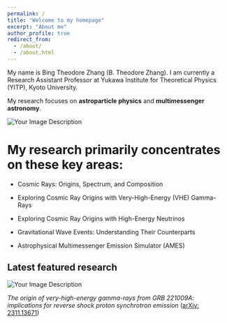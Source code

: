 ```yaml
---
permalink: /
title: "Welcome to my homepage"
excerpt: "About me"
author_profile: true
redirect_from: 
  - /about/
  - /about.html
---
```



My name is Bing Theodore Zhang (B. Theodore Zhang). I am currently a Research Assistant Professor at Yukawa Institute for Theoretical Physics (YITP), Kyoto University.

My research focuses on __astroparticle physics__ and __multimessenger astronomy__. 


![Your Image Description](https://btheodorezhang.github.io/files/Multimessenger.png)


My research primarily concentrates on these key areas:
======

* Cosmic Rays: Origins, Spectrum, and Composition


* Exploring Cosmic Ray Origins with Very-High-Energy (VHE) Gamma-Rays 


* Exploring Cosmic Ray Origins with High-Energy Neutrinos


* Gravitational Wave Events: Understanding Their Counterparts


* Astrophysical Multimessenger Emission Simulator (AMES)




Latest featured research
------

![Your Image Description](https://btheodorezhang.github.io/files/GRB221009A_TeV.png)

*The origin of very-high-energy gamma-rays from GRB 221009A: implications for reverse shock proton synchrotron emission* ([arXiv: 2311.13671](https://arxiv.org/abs/2311.13671))

<!--
## What is the origin of UHECRs detected by Pierre Auger observatory and Telescope Array?

### Background

Cosmic rays with energy larger than 1 EeV are referred to as UHECRs, and their origin is a long-standing unresolved problem in astroparticle physics. Recent data sets from the Auger observatory and Telescope Array have shown that the primary mass of UHECRs is dominated by a light composition at an energy of around 2 EeV, and then becomes gradually heavier with increasing energy up to 40 EeV. The mass composition of UHECR nuclei is crucial for us to test the theories concerning the origin of UHECRs.

### Results 

**Tidal disruption events (TDEs)**: Our predictions show that UHECR nuclei can be produced and survive at external reverse shock, forward shock, and disk winds for Swift J1644+57 jetted-like TDEs. We find that the tidal disruption of main sequence stars or carbon-oxygen white dwarfs does not successfully reproduce UHECR observations, but oxygen-neon-magnesium white dwarfs can give a better explanation to observations even though they are rare. (*1706.00391, lead author*)

**Gamma-ray bursts (GRBs)**: We demonstrate low-luminosity GRBs can act as the sources of UHECRs and give new predictions based on the intrajet nuclear composition models considering progenitor dependencies. (*1712.09984, lead author*)

**Engine-driven supernova**: We show that engine-driven supernova can explain the observed UHECR spectrum in the external reverse shock scenario if their local rate is ~1 percent of core-collapse supernova rate.(*1812.10289, lead author*)

**Energetics of UHECR nuclei**: We find the resulting UHECR energy generation rate density to be ~ (0.2 - 2) * 1E44 erg per cubic mega-parsec per year with a nontrivial dependence on the spectral index. (*2012.03122, second main co-author*)

**Radio galaxy**: We found that the UHECR spectrum and composition can be reasonable explained with shear reacceleration mechanism assuming a certain fraction of galactic cosmic rays in a halo is entrained. (*1705.05027, third co-author*)

## What is the origin of high-energy neutrinos detected by IceCube observatory?

### Background

The IceCube Collaboration reported the first detection of an ~3.5 sigma excess of ~13 neutrino events in the direction of the blazar TXS0506+56 during an ~6 months period in 2014-2015, as well as the ~3 sigma detection of a high-energy (> 290 TeV) muon-track neutrino during an electromagnetic flare in 2017. On 2019 October, the IceCube Collaboration reported the detection of another ~200 TeV muon neutrino which may originated from tidal disruption event (TDE), AT2019dsg.

### Results

**IceCube170922A - TXS 0506+57**: We demonstrate that the neutral beam model provides an explanation for the 2014-2015 neutrino excess without violating X-ray and gamma-ray constraints and yields results consistent with the detection of one high-energy neutrino during the 2017 flare. (*1910.11464, lead author*)

**IceCube191001A – AT2019dsg**: We found that the most optimistic cases of the corona and hidden wind models could be consistent with the observation of IceCube-191001A. (*2005.08937, third main co-author*)

**IceCube200530A – AT2019fdr**: We showed that the expected number of neutrinos from sub-relativistic wind is lower than what have been observed, and higher cosmic ray luminosity are required. (*2111.09390, one of the authors*)

**Blazars as the sources of PeV neutrinos**: We found that the cumulative PeV neutrino flux contributed by all-sky blazars is a fraction < (10% ~ 50%) of the IceCube detected flux. (*1607.02211, lead author*)

## What is the origin of very-high-energy gamma-rays detected by H.E.S.S.? 

### Background

The MAGIC and H.E.S.S. collaboration have reported the detection of TeV photons from gamma-ray bursts (GRBs), GRB 190114C and GRB 180720B. Recently, H.E.S.S. reported the detection of TeV emission from a nearby low-luminosity GRB 190829A. In addition, the MAGIC collaboration also reported a ~3 sigma detection of TeV photons from short GRB 160821B.

### Results

**GRB 190829A – H.E.S.S.**: We show that the TeV photons during the H.E.S.S. observation time is naturally produced in the external inverse-Compton scenario, where seed photons supplied by the flares or other late-time dissipations. (*2012.07796, lead author*)

**GRB 160821B – MAGIC**: We found that the up-scattering of the extended and plateau emission from activities of a long-lasting central engine by forward shock high-energy electrons is consistent with the MAGIC observations. (*2012.09143, lead author*)

## Numerical code for calculating the high-energy emissions from various astrophysical sources.

### Background

With the beginning of the new era of multi-messenger particle astrophysics, we may have chance to detect gravitational waves, electromagnetic radiation from radio to TeV band, high-energy neutrinos, and even UHECRs from astrophysical high-energy sources simultaneously. 

### Results

We developed numerical code to calculate non-thermal emissions from GRBs and other astrophysical environments, which aimed to be publicly available in the near future after including the hadronic processes. (*2012.07796, lead author*)

## How can we detect ultra-high-energy cosmic rays and neutrinos with water Cherenkov detector array and radio antennas?

### Background

The Giant Radio Array for Neutrino Detection (GRAND) is a planned large-scale observatory of UHE cosmic rays and neutrinos.

### Results

I take an active part in the design of a conventional ground array for hybrid detection of the extensive air showers for GRANDProto300 with detectors deployed over 300 km^2. (*1810.09994, one of the collaborators*)
-->


<!--
My research interests are on multi-messenger astrophysics, especially on the origin of ultra-high-energy cosmic rays (UHECRs), high-energy neutrinos and very-high-energy (VHE) gamma-rays. 
<p>See <a href="https://btheodorezhang.github.io/Research/" target="_self">Research</a> to learn more!</p> 
![btz](https://btheodorezhang.github.io/files/Multi-messenger.pdf)
-->
<!--img align="right" width="500" height="80" src = "https://btheodorezhang.github.io/files/Multi-messenger.jpeg"-->

<!--
<p>&nbsp;</p>

I am a member of [The Giant Radio Array for Neutrino Detection (GRAND)](https://grand.cnrs.fr). I am working for the GRAND300 project on the design of a conventional ground array (i.e., array of water-Cherenkov detectors) for hybrid detection of the extensive air showers. 
<p>See <a href="https://btheodorezhang.github.io/GRAND300/" target="_self">GRAND300</a> to learn more!</p> 
![btz](https://btheodorezhang.github.io/files/grand_det_principle.pdf)
-->
<!--img align="right" width="500" height="80" src = "https://btheodorezhang.github.io/files/grand_det_principle.pdf"-->

<!--
<p>&nbsp;</p>

Latest Research
======
-->

<!--
## The origin of UHECR nuclei from Low-luminosity Gamma-ray bursts ([arXiV: 1712.09984](https://arxiv.org/abs/1712.09984))
![alt text](https://btheodorezhang.github.io/files/ZMKHM2018_research.png)
-->

<!--
We suggest that the low-luminosity (LL) gamma-ray bursts (GRBs) can be the sources of UHECR nuclei. LL GRBs are a subclass of GRBs which have lower luminosity ($L_\gamma \leq 10^{49}\rm~erg~s^{-1}$) and higher event rate ($\sim 300 \rm~Gpc~yr^{-1}$) compared to the classical high-luminosity (HL) GRBs. 
As have been shown in the left panel of the figure, the nuclear component in the interior of the progenitors can be loaded into the relativistic outflow.
We found that the intrajet nuclear component can be divided into two groups depending on the mass fraction of Silicon nuclei, Si-free and Si-rich. In addition, we also consider the hypernova ejecta composition under the case that the jet maybe launched later than the hypernova. 
We found the Si-rich model or hypernova ejecta model can match the Auger data well, while the Si-free models have more difficulty in fitting the spectrum, as we have shown in the right panel of the figure for nuclear composition model Si-R 2.
-->
